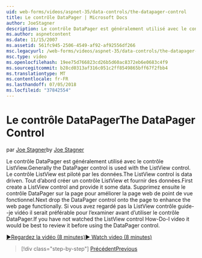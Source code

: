 ```yaml
---
uid: web-forms/videos/aspnet-35/data-controls/the-datapager-control
title: Le contrôle DataPager | Microsoft Docs
author: JoeStagner
description: Le contrôle DataPager est généralement utilisé avec le contrôle ListView. Le contrôle ListView est piloté par les données. Tout d’abord créer un contrôle ListView et indiquez-le certains d...
ms.author: aspnetcontent
ms.date: 11/15/2007
ms.assetid: 561fc945-2506-4549-af92-af92556df266
msc.legacyurl: /web-forms/videos/aspnet-35/data-controls/the-datapager-control
msc.type: video
ms.openlocfilehash: 19ee75d766823cd26b5d60ac8372eb6e0683c4f9
ms.sourcegitcommit: b28cd0313af316c051c2ff8549865bff67f2fbb4
ms.translationtype: MT
ms.contentlocale: fr-FR
ms.lasthandoff: 07/05/2018
ms.locfileid: "37842554"
---
```

<a name="the-datapager-control"></a><span data-ttu-id="a98dd-105">Le contrôle DataPager</span><span class="sxs-lookup"><span data-stu-id="a98dd-105">The DataPager Control</span></span>
====================
<span data-ttu-id="a98dd-106">par [Joe Stagner](https://github.com/JoeStagner)</span><span class="sxs-lookup"><span data-stu-id="a98dd-106">by [Joe Stagner](https://github.com/JoeStagner)</span></span>

<span data-ttu-id="a98dd-107">Le contrôle DataPager est généralement utilisé avec le contrôle ListView.</span><span class="sxs-lookup"><span data-stu-id="a98dd-107">Generally the DataPager control is used with the ListView control.</span></span> <span data-ttu-id="a98dd-108">Le contrôle ListView est piloté par les données.</span><span class="sxs-lookup"><span data-stu-id="a98dd-108">The ListView control is data driven.</span></span> <span data-ttu-id="a98dd-109">Tout d’abord créer un contrôle ListView et fournir des données.</span><span class="sxs-lookup"><span data-stu-id="a98dd-109">First create a ListView control and provide it some data.</span></span> <span data-ttu-id="a98dd-110">Supprimez ensuite le contrôle DataPager sur la page pour améliorer la page web de point de vue fonctionnel.</span><span class="sxs-lookup"><span data-stu-id="a98dd-110">Next drop the DataPager control onto the page to enhance the web page functionally.</span></span> <span data-ttu-id="a98dd-111">Si vous avez regardé pas la ListView contrôle guide--je vidéo il serait préférable pour l’examiner avant d’utiliser le contrôle DataPager.</span><span class="sxs-lookup"><span data-stu-id="a98dd-111">If you have not watched the ListView control How-Do-I video it would be best to review it before using the DataPager control.</span></span>

[<span data-ttu-id="a98dd-112">&#9654;Regardez la vidéo (8 minutes)</span><span class="sxs-lookup"><span data-stu-id="a98dd-112">&#9654; Watch video (8 minutes)</span></span>](https://channel9.msdn.com/Blogs/ASP-NET-Site-Videos/the-datapager-control)

> [!div class="step-by-step"]
> [<span data-ttu-id="a98dd-113">Précédent</span><span class="sxs-lookup"><span data-stu-id="a98dd-113">Previous</span></span>](the-listview-control.md)
